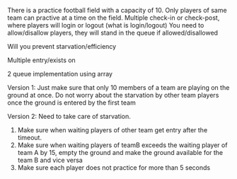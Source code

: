 There is a practice football field with a capacity of 10.
Only players of same team can practive at a time on the field.
Multiple check-in or check-post, where players will login or logout (what is login/logout)
You need to allow/disallow players, they will stand in the queue if allowed/disallowed

Will you prevent starvation/efficiency 

Multiple entry/exists on 


2 queue implementation using array

Version 1:
Just make sure that only 10 members of a team are playing on the ground at once.
Do not worry about the starvation by other team players once  the ground is entered by the first team

Version 2:
Need to take care of starvation.
1. Make sure when waiting players of other team get entry after the timeout.
2. Make sure when waiting players of teamB exceeds the waiting player of team A by 15, empty the ground and make the
    ground available for the team B and vice versa
3. Make sure each player does not practice for more than 5 seconds